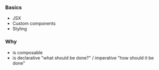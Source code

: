### Basics
- JSX
- Custom components
- Styling

### Why
- is composable
- is declarative "what should be done?" / imperative "how should it be done"